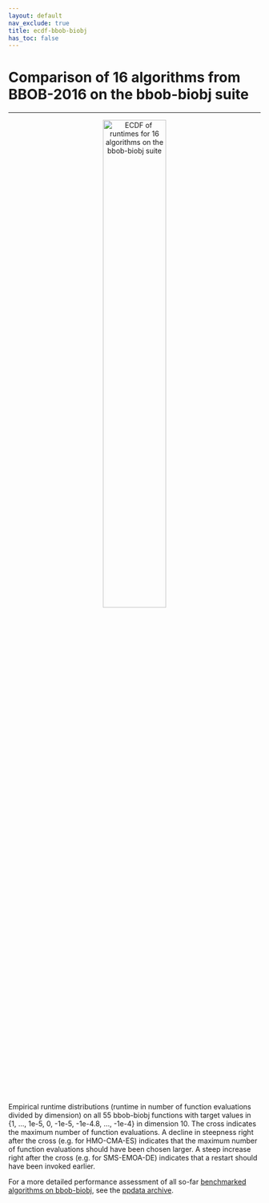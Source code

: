 ```yaml
---
layout: default
nav_exclude: true
title: ecdf-bbob-biobj
has_toc: false
---
```



# Comparison of 16 algorithms from BBOB-2016 on the bbob-biobj suite
---------------------------------------------------------------------

<p style="text-align:center">
   <a href="https://numbbo.github.io/ppdata-archive/bbob-biobj/2016/pprldmany_10D_noiselessall.svg"><img src="https://numbbo.github.io/ppdata-archive/bbob-biobj/2016/pprldmany_10D_noiselessall.svg" alt="ECDF of runtimes for 16 algorithms on the bbob-biobj suite" width="50%"/></a>
</p>

Empirical runtime distributions (runtime in number of function evaluations divided by dimension) on all 55 bbob-biobj functions with target values in {1, ..., 1e-5, 0, -1e-5, -1e-4.8, ..., -1e-4} in dimension 10. The cross indicates the maximum number of function evaluations. A decline in steepness right after the cross (e.g. for HMO-CMA-ES) indicates that the maximum number of function evaluations should have been chosen larger. A steep increase right after the cross (e.g. for SMS-EMOA-DE) indicates that a restart should have been invoked earlier. 

For a more detailed performance assessment of all so-far [benchmarked algorithms on bbob-biobj](https://numbbo.github.io/data-archive/bbob-biobj/), see the [ppdata archive](https://numbbo.github.io/ppdata-archive).


<link rel="stylesheet" href="{{ '/assets/css/custom.css' | relative_url }}"/>
